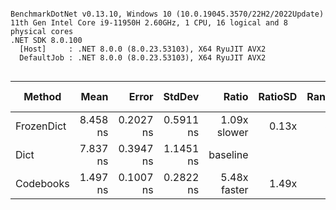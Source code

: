 ```

BenchmarkDotNet v0.13.10, Windows 10 (10.0.19045.3570/22H2/2022Update)
11th Gen Intel Core i9-11950H 2.60GHz, 1 CPU, 16 logical and 8 physical cores
.NET SDK 8.0.100
  [Host]     : .NET 8.0.0 (8.0.23.53103), X64 RyuJIT AVX2
  DefaultJob : .NET 8.0.0 (8.0.23.53103), X64 RyuJIT AVX2


```
| Method     | Mean     | Error     | StdDev    | Ratio        | RatioSD | Rank | Allocated | Alloc Ratio |
|----------- |---------:|----------:|----------:|-------------:|--------:|-----:|----------:|------------:|
| FrozenDict | 8.458 ns | 0.2027 ns | 0.5911 ns | 1.09x slower |   0.13x |    3 |         - |          NA |
| Dict       | 7.837 ns | 0.3947 ns | 1.1451 ns |     baseline |         |    2 |         - |          NA |
| Codebooks  | 1.497 ns | 0.1007 ns | 0.2822 ns | 5.48x faster |   1.49x |    1 |         - |          NA |
